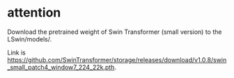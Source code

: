 # attention
  Download the pretrained weight of Swin Transformer (small version) to the LSwin/models/.
  
  Link is https://github.com/SwinTransformer/storage/releases/download/v1.0.8/swin_small_patch4_window7_224_22k.pth.
